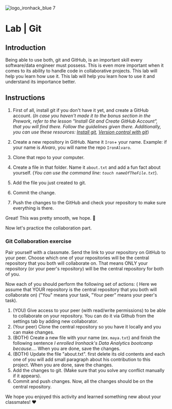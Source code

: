 ![logo_ironhack_blue 7](https://user-images.githubusercontent.com/23629340/40541063-a07a0a8a-601a-11e8-91b5-2f13e4e6b441.png)

# Lab | Git

## Introduction

Being able to use both, git and GitHub, is an important skill every software/data engineer must possess. This is even more important when it comes to its ability to handle code in collaborative projects. This lab will help you learn how use it. This lab will help you learn how to use it and understand its importance better.

## Instructions

1. First of all, install git if you don't have it yet, and create a GitHub account. (_In case you haven't made it to the bonus section in the Prework, refer to the lesson "Install Git and Create GitHub Account", that you will find there. Follow the guidelines given there. Additionally, you can use these resources: [Install git](https://git-scm.com/downloads), [Version control with git](http://swcarpentry.github.io/git-novice/)_)

2. Create a new repository in GitHub. Name it `Iron`+ your name. Example: if your name is _Alvaro_, you will name the repo `IronAlvaro`.
3. Clone that repo to your computer.
4. Create a file in that folder. Name it `about.txt` and add a fun fact about yourself. (_You can use the command line: `touch nameOfTheFile.txt`_).
5. Add the file you just created to git.
6. Commit the change.
7. Push the changes to the GitHub and check your repository to make sure everything is there.

Great! This was pretty smooth, we hope. :rocket:

Now let's practice the collaboration part.

### Git Collaboration exercise

Pair yourself with a classmate. Send the link to your repository on GitHub to your peer. Choose which one of your repositories will be the central repository that you both will collaborate on. That means ONLY your repository (or your peer's repository) will be the central repository for both of you. 

Now each of you should perform the following set of actions: ( Here we assume that YOUR repository is the central repository that you both will collaborate on)
("You" means your task, "Your peer" means your peer's task).
1. (YOU) Give access to your peer (with read/write permissions) to be able to collaborate on your repository. You can do it via Github from the settings tab by adding new collaborator.
2. (Your peer) Clone the central repository so you have it locally and you can make changes.
3. (BOTH) Create a new file with your name (ex. `maya.txt`) and finish the following sentence _I enrolled Ironhack's Data Analytics bootcamp because..._. When you are done, save the changes.
4. (BOTH) Update the file "about.txt". first delete its old contents and  each one of you will add small paragraph about his contribution to this project. When you are done, save the changes.
5. Add the changes to git. (Make sure that you solve any conflict manually if it appears).
6. Commit and push changes. Now, all the changes should be on the central repository.

We hope you enjoyed this activity and learned something new about your classmates! :heart:
